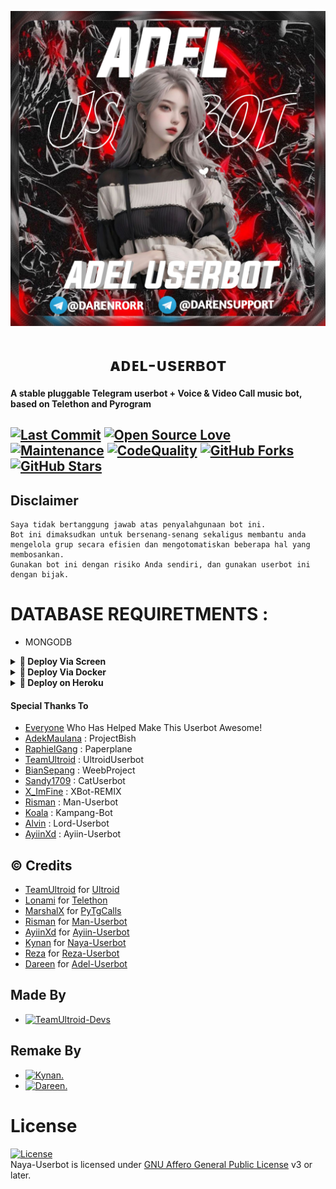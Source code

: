 <p align="center">
  <img src="./resources/extras/logo.jpg" alt="Ayra Logo">
</p>
<h1 align="center">
  <b>ᴀᴅᴇʟ-ᴜsᴇʀʙᴏᴛ</b>
</h1>

<b>A stable pluggable Telegram userbot + Voice & Video Call music bot, based on Telethon and Pyrogram</b>


[![Last Commit](https://img.shields.io/github/last-commit/mikeel-ye/Adel-Userbot?color=red&logo=github&logoColor=blue&style=for-the-badge)](https://github.com/naya1503/Naya-Userbot/commits)
[![Open Source Love](https://badges.frapsoft.com/os/v2/open-source.png?v=103)](https://github.com/naya1503/Naya-Userbot)
[![Maintenance](https://img.shields.io/badge/Maintained%3F-Yes-blue)](https://GitHub.com/naya1503/Naya-Userbot/graphs/commit-activity)
[![CodeQuality](https://img.shields.io/codacy/grade/a723cb464d5a4d25be3152b5d71de82d?color=blue&logo=codacy)](https://app.codacy.com/gh/naya1503/Naya-Userbot/dashboard)
[![GitHub Forks](https://img.shields.io/github/forks/naya1503/Naya-Userbot?&logo=github)](https://github.com/naya1503/Naya-Userbot/fork)
[![GitHub Stars](https://img.shields.io/github/stars/naya1503/Naya-Userbot?&logo=github)](https://github.com/naya1503/Naya-Userbot/stargazers)
----

## Disclaimer

```
Saya tidak bertanggung jawab atas penyalahgunaan bot ini.
Bot ini dimaksudkan untuk bersenang-senang sekaligus membantu anda
mengelola grup secara efisien dan mengotomatiskan beberapa hal yang membosankan.
Gunakan bot ini dengan risiko Anda sendiri, dan gunakan userbot ini dengan bijak.
```

# DATABASE REQUIRETMENTS :
- MONGODB


<details>
<summary><b>🔗 Deploy Via Screen</b></summary>
<br>

• `sudo apt-get update && sudo apt-get upgrade -y`

• `sudo pip3 install -U pip`

• `sudo apt-get install python3-pip ffmpeg -y`

 • `git clone https://github.com/mikeel-ye/Adel-Userbot`

 • `cd Adel-Userbot`

 • `bash installer.sh`

 • `nano .env`
  - isi vars .env API_ID, API_HASH, MONGO_URI SESSION
  - Jika sudah 
  - ketik ctrl + S
  - ctrl + X

 • `screen -S Adel`

 • `bash start`

</details>

<details>
<summary><b>🔗 Deploy Via Docker</b></summary>
<br>

• `curl -sSL https://get.docker.com | sh`

 • `git clone https://github.com/mikeel-ye/Adel-Userbot`

 • `cd Adel-Userbot`

 • `cp sample.env .env`

 • `nano .env`
  - isi vars .env API_ID, API_HASH, SESSION dan MONGO_URI
  - Jika sudah 
  - ketik ctrl + S
  - ctrl + X

 • `docker build . -t adel`

 • `docker run --name namalu --cpus 1.2 --memory 500m --env-file .env adel`

</details>

<details>
<summary><b>🔗 Deploy on Heroku</b></summary>
<br>
• Silakan isi vars yang diperlukan API_ID, API_HASH, SESSION,MONGODB, HEROKU_API dan HEROKU_APP_NAME

<h3 align="center">Click The Button</h3>
<a align="center" href="https://dashboard.heroku.com/new?template=https://github.com/mikeel-ye/Adel-Userbot"><img src="https://www.herokucdn.com/deploy/button.svg"></a>
</div>

</details>



#### Special Thanks To
* [Everyone](https://github.com/mrismanaziz/Man-Userbot/graphs/contributors) Who Has Helped Make This Userbot Awesome!
* [AdekMaulana](https://github.com/adekmaulana) : ProjectBish
* [RaphielGang](https://github.com/RaphielGang) : Paperplane
* [TeamUltroid](https://github.com/TeamUltroid/Ultroid) :  UltroidUserbot
* [BianSepang](https://github.com/BianSepang/WeebProject) : WeebProject
* [Sandy1709](https://github.com/sandy1709/catuserbot) : CatUserbot
* [X_ImFine](https://github.com/ximfine) :  XBot-REMIX
* [Risman](https://github.com/mrismanaziz/Man-Userbot) :  Man-Userbot
* [Koala](https://github.com/ManusiaRakitan/Kampang-Bot) : Kampang-Bot
* [Alvin](https://github.com/Zora24/Lord-Userbot) : Lord-Userbot
* [AyiinXd](https://github.com/AyiinXd/Ayiin-Userbot) : Ayiin-Userbot

## © Credits
* [TeamUltroid](https://github.com/TeamUltroid) for [Ultroid](https://github.com/TeamUltroid/Ultroid)
* [Lonami](https://github.com/LonamiWebs/) for [Telethon](https://github.com/LonamiWebs/Telethon)
* [MarshalX](https://github.com/MarshalX) for [PyTgCalls](https://github.com/MarshalX/tgcalls)
* [Risman](https://github.com/mrismanaziz) for [Man-Userbot](https://github.com/mrismanaziz/Man-Userbot)
* [AyiinXd](https://github.com/AyiinXd) for [Ayiin-Userbot](https://github.com/AyiinXd/Ayiin-Userbot)
* [Kynan](https://github.com/naya1503) for [Naya-Userbot](https://github.com/naya1503/Naya-Userbot)
* [Reza](https://github.com/pinxRobtik) for
[Reza-Userbot](https://github.com/pinxRobtik/reza-userbot)
* [Dareen](https://github.com/mikeel-ye) for
[Adel-Userbot](https://github.com/mikeel-ye/Adel-Userbot)

## Made By
* [![TeamUltroid-Devs](https://img.shields.io/static/v1?label=Teamultroid&message=devs&color=critical)](https://t.me/UltroidDevs)

## Remake By
* [![Kynan.](https://img.shields.io/static/v1?label=Ky&message=nan&color=critical)](https://t.me/kenapanan)
* [![Dareen.](https://img.shields.io/static/v1?label=Da&message=reen&color=critical)](https://t.me/Darenrorr)



# License
[![License](https://www.gnu.org/graphics/agplv3-155x51.png)](LICENSE)   
Naya-Userbot is licensed under [GNU Affero General Public License](https://www.gnu.org/licenses/agpl-3.0.en.html) v3 or later.
